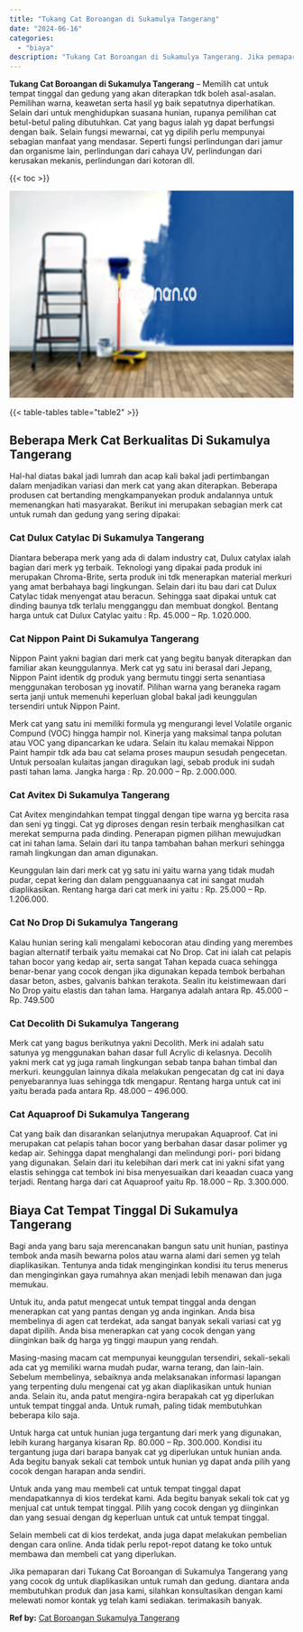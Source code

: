 ```yaml
---
title: "Tukang Cat Boroangan di Sukamulya Tangerang"
date: "2024-06-16"
categories: 
  - "biaya"
description: "Tukang Cat Boroangan di Sukamulya Tangerang. Jika pemaparan dari Tukang Cat Boroangan di Sukamulya Tangerang yang yang cocok dg untuk diaplikasikan untuk rum..."
---
```


**Tukang Cat Boroangan di Sukamulya Tangerang** – Memilih cat untuk tempat tinggal dan gedung yang akan diterapkan tdk boleh asal-asalan. Pemilihan warna, keawetan serta hasil yg baik sepatutnya diperhatikan. Selain dari untuk menghidupkan suasana hunian, rupanya pemilihan cat betul-betul paling dibutuhkan. Cat yang bagus ialah yg dapat berfungsi dengan baik. Selain fungsi mewarnai, cat yg dipilih perlu mempunyai sebagian manfaat yang mendasar. Seperti fungsi perlindungan dari jamur dan organisme lain, perlindungan dari cahaya UV, perlindungan dari kerusakan mekanis, perlindungan dari kotoran dll.

{{< toc >}}

![Tukang Cat Boroangan di Sukamulya Tangerang](/images/jasa-cat-murah11.png)

{{< table-tables table="table2" >}}

## Beberapa Merk Cat Berkualitas Di Sukamulya Tangerang

Hal-hal diatas bakal jadi lumrah dan acap kali bakal jadi pertimbangan dalam menjadikan variasi dan merk cat yang akan diterapkan. Beberapa produsen cat bertanding mengkampanyekan produk andalannya untuk memenangkan hati masyarakat. Berikut ini merupakan sebagian merk cat untuk rumah dan gedung yang sering dipakai:

### Cat Dulux Catylac Di Sukamulya Tangerang

Diantara beberapa merk yang ada di dalam industry cat, Dulux catylax ialah bagian dari merk yg terbaik. Teknologi yang dipakai pada produk ini merupakan Chroma-Brite, serta produk ini tdk menerapkan material merkuri yang amat berbahaya bagi lingkungan. Selain dari itu bau dari cat Dulux Catylac tidak menyengat atau beracun. Sehingga saat dipakai untuk cat dinding baunya tdk terlalu mengganggu dan membuat dongkol. Bentang harga untuk cat Dulux Catylac yaitu : Rp. 45.000 – Rp. 1.020.000.

### Cat Nippon Paint Di Sukamulya Tangerang

Nippon Paint yakni bagian dari merk cat yang begitu banyak diterapkan dan familiar akan keunggulannya. Merk cat yg satu ini berasal dari Jepang, Nippon Paint identik dg produk yang bermutu tinggi serta senantiasa menggunakan terobosan yg inovatif. Pilihan warna yang beraneka ragam serta janji untuk memenuhi keperluan global bakal jadi keunggulan tersendiri untuk Nippon Paint.

Merk cat yang satu ini memiliki formula yg mengurangi level Volatile organic Compund (VOC) hingga hampir nol. Kinerja yang maksimal tanpa polutan atau VOC yang dipancarkan ke udara. Selain itu kalau memakai Nippon Paint hampir tdk ada bau cat selama proses maupun sesudah pengecetan. Untuk persoalan kulaitas jangan diragukan lagi, sebab produk ini sudah pasti tahan lama. Jangka harga : Rp. 20.000 – Rp. 2.000.000.

### Cat Avitex Di Sukamulya Tangerang

Cat Avitex mengindahkan tempat tinggal dengan tipe warna yg bercita rasa dan seni yg tinggi. Cat yg diproses dengan resin terbaik menghasilkan cat merekat sempurna pada dinding. Penerapan pigmen pilihan mewujudkan cat ini tahan lama. Selain dari itu tanpa tambahan bahan merkuri sehingga ramah lingkungan dan aman digunakan.

Keunggulan lain dari merk cat yg satu ini yaitu warna yang tidak mudah pudar, cepat kering dan dalam pengguanaanya cat ini sangat mudah diaplikasikan. Rentang harga dari cat merk ini yaitu : Rp. 25.000 – Rp. 1.206.000.

### Cat No Drop Di Sukamulya Tangerang

Kalau hunian sering kali mengalami kebocoran atau dinding yang merembes bagian alternatif terbaik yaitu memakai cat No Drop. Cat ini ialah cat pelapis tahan bocor yang kedap air, serta sangat Tahan kepada cuaca sehingga benar-benar yang cocok dengan jika digunakan kepada tembok berbahan dasar beton, asbes, galvanis bahkan terakota. Sealin itu keistimewaan dari No Drop yaitu elastis dan tahan lama. Harganya adalah antara Rp. 45.000 – Rp. 749.500

### Cat Decolith Di Sukamulya Tangerang

Merk cat yang bagus berikutnya yakni Decolith. Merk ini adalah satu satunya yg menggunakan bahan dasar full Acrylic di kelasnya. Decolih yakni merk cat yg juga ramah lingkungan sebab tanpa bahan timbal dan merkuri. keunggulan lainnya dikala melakukan pengecatan dg cat ini daya penyebarannya luas sehingga tdk mengapur. Rentang harga untuk cat ini yaitu berada pada antara Rp. 48.000 – 496.000.

### Cat Aquaproof Di Sukamulya Tangerang

Cat yang baik dan disarankan selanjutnya merupakan Aquaproof. Cat ini merupakan cat pelapis tahan bocor yang berbahan dasar dasar polimer yg kedap air. Sehingga dapat menghalangi dan melindungi pori- pori bidang yang digunakan. Selain dari itu kelebihan dari merk cat ini yakni sifat yang elastis sehingga cat tembok ini bisa menyesuaikan dari keaadan cuaca yang terjadi. Rentang harga dari cat Aquaproof yaitu Rp. 18.000 – Rp. 3.300.000.

## Biaya Cat Tempat Tinggal Di Sukamulya Tangerang

Bagi anda yang baru saja merencanakan bangun satu unit hunian, pastinya tembok anda masih bewarna polos atau warna alami dari semen yg telah diaplikasikan. Tentunya anda tidak menginginkan kondisi itu terus menerus dan menginginkan gaya rumahnya akan menjadi lebih menawan dan juga memukau.

Untuk itu, anda patut mengecat untuk tempat tinggal anda dengan menerapkan cat yang pantas dengan yg anda inginkan. Anda bisa membelinya di agen cat terdekat, ada sangat banyak sekali variasi cat yg dapat dipilih. Anda bisa menerapkan cat yang cocok dengan yang diinginkan baik dg harga yg tinggi maupun yang rendah.

Masing-masing macam cat mempunyai keunggulan tersendiri, sekali-sekali ada cat yg memiliki warna mudah pudar, warna terang, dan lain-lain. Sebelum membelinya, sebaiknya anda melaksanakan informasi lapangan yang terpenting dulu mengenai cat yg akan diaplikasikan untuk hunian anda. Selain itu, anda patut mengira-ngira berapakah cat yg diperlukan untuk tempat tinggal anda. Untuk rumah, paling tidak membutuhkan beberapa kilo saja.

Untuk harga cat untuk hunian juga tergantung dari merk yang digunakan, lebih kurang harganya kisaran Rp. 80.000 – Rp. 300.000. Kondisi itu tergantung juga dari barapa banyak cat yg diperlukan untuk hunian anda. Ada begitu banyak sekali cat tembok untuk hunian yg dapat anda pilih yang cocok dengan harapan anda sendiri.

Untuk anda yang mau membeli cat untuk tempat tinggal dapat mendapatkannya di kios terdekat kami. Ada begitu banyak sekali tok cat yg menjual cat untuk tempat tinggal. Pilih yang cocok dengan yg diinginkan dan yang sesuai dengan dg keperluan untuk cat untuk tempat tinggal.

Selain membeli cat di kios terdekat, anda juga dapat melakukan pembelian dengan cara online. Anda tidak perlu repot-repot datang ke toko untuk membawa dan membeli cat yang diperlukan.

Jika pemaparan dari Tukang Cat Boroangan di Sukamulya Tangerang yang yang cocok dg untuk diaplikasikan untuk rumah dan gedung. diantara anda membutuhkan produk dan jasa kami, silahkan konsultasikan dengan kami melewati nomor kontak yg telah kami sediakan. terimakasih banyak.

**Ref by:** [Cat Boroangan Sukamulya Tangerang](https://id.wikipedia.org/wiki/Cat)

